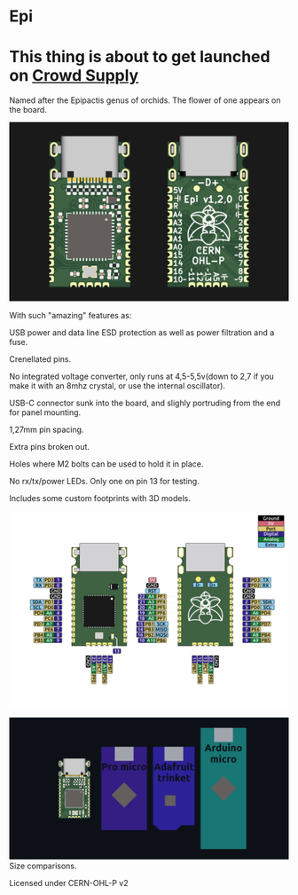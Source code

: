 # Epi
# This thing is about to get launched on [Crowd Supply](https://www.crowdsupply.com/ping-hobbyelektronik/epi-32u4)

Named after the Epipactis genus of orchids. The flower of one appears on the board.

![board](board3.png)

With such "amazing" features as:

USB power and data line ESD protection as well as power filtration and a fuse.

Crenellated pins.

No integrated voltage converter, only runs at 4,5-5,5v(down to 2,7 if you make it with an 8mhz crystal, or use the internal oscillator).

USB-C connector sunk into the board, and slighly portruding from the end for panel mounting.

1,27mm pin spacing.

Extra pins broken out.

Holes where M2 bolts can be used to hold it in place.

No rx/tx/power LEDs. Only one on pin 13 for testing.

Includes some custom footprints with 3D models.

![pinout](pinout_git.png)

![comp](comparison2.png)
Size comparisons.

Licensed under CERN-OHL-P v2
